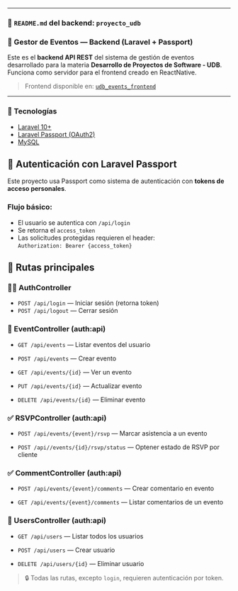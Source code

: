 
---

### 📁 `README.md` del backend: `proyecto_udb`



### 🧠 Gestor de Eventos — Backend (Laravel + Passport)

Este es el **backend API REST** del sistema de gestión de eventos desarrollado para la materia **Desarrollo de Proyectos de Software - UDB**. Funciona como servidor para el frontend creado en ReactNative.

> Frontend disponible en: [`udb_events_frontend`](https://github.com/r4ams/udb_events)

---

### 🚀 Tecnologías

- [Laravel 10+](https://laravel.com)
- [Laravel Passport (OAuth2)](https://laravel.com/docs/10.x/passport)
- [MySQL](https://www.mysql.com/)

## 🔐 Autenticación con Laravel Passport

Este proyecto usa Passport como sistema de autenticación con **tokens de acceso personales**.

### Flujo básico:
-   El usuario se autentica con `/api/login`
-   Se retorna el `access_token`
-   Las solicitudes protegidas requieren el header:  
    `Authorization: Bearer {access_token}`

## 🔌 Rutas principales

### 🧑‍💻 AuthController
    
-   `POST /api/login` — Iniciar sesión (retorna token)
-   `POST /api/logout` — Cerrar sesión
    

### 📁 EventController (auth:api)

-   `GET /api/events` — Listar eventos del usuario
    
-   `POST /api/events` — Crear evento
    
-   `GET /api/events/{id}` — Ver un evento
    
-   `PUT /api/events/{id}` — Actualizar evento
    
-   `DELETE /api/events/{id}` — Eliminar evento
    

### ✅ RSVPController (auth:api)

-   `POST /api/events/{event}/rsvp` — Marcar asistencia a un evento
    
-   `POST /api//events/{id}/rsvp/status` — Optener estado de RSVP por cliente
    


### ✅ CommentController (auth:api)

-   `POST /api/events/{event}/comments` — Crear comentario en evento
    
-   `GET /api/events/{event}/comments` — Listar comentarios de un evento


### 👥 UsersController (auth:api)

-   `GET /api/users` — Listar todos los usuarios
    
-   `POST /api/users` — Crear usuario
    
-   `DELETE /api/users/{id}` — Eliminar usuario
    

> 🔒 Todas las rutas, excepto  `login`, requieren autenticación por token.
